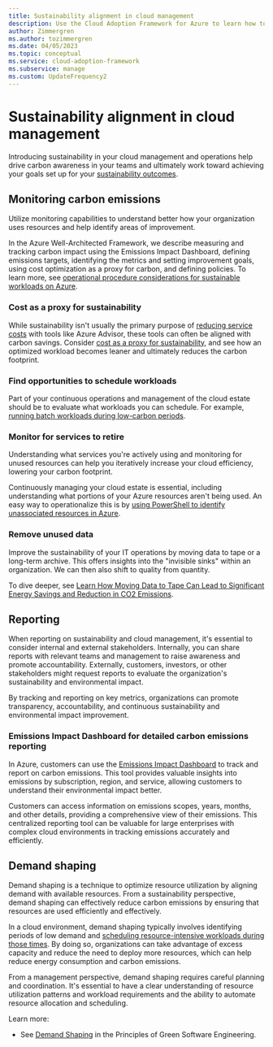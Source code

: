 ```yaml
---
title: Sustainability alignment in cloud management
description: Use the Cloud Adoption Framework for Azure to learn how to better manage your cloud operations and take sustainability and cloud efficiency into consideration.
author: Zimmergren
ms.author: tozimmergren
ms.date: 04/05/2023
ms.topic: conceptual
ms.service: cloud-adoption-framework
ms.subservice: manage
ms.custom: UpdateFrequency2
---
```


# Sustainability alignment in cloud management

Introducing sustainability in your cloud management and operations help drive carbon awareness in your teams and ultimately work toward achieving your goals set up for your [sustainability outcomes](../../strategy/business-outcomes/sustainability.md).

## Monitoring carbon emissions

Utilize monitoring capabilities to understand better how your organization uses resources and help identify areas of improvement.

In the Azure Well-Architected Framework, we describe measuring and tracking carbon impact using the Emissions Impact Dashboard, defining emissions targets, identifying the metrics and setting improvement goals, using cost optimization as a proxy for carbon, and defining policies. To learn more, see [operational procedure considerations for sustainable workloads on Azure](/azure/architecture/framework/sustainability/sustainability-operational-procedures#measure-and-track-carbon-impact).

### Cost as a proxy for sustainability

While sustainability isn't usually the primary purpose of [reducing service costs](/azure/advisor/advisor-cost-recommendations) with tools like Azure Advisor, these tools can often be aligned with carbon savings. Consider [cost as a proxy for sustainability](/azure/architecture/framework/sustainability/sustainability-design-methodology#use-a-proxy-solution-to-measure-emissions), and see how an optimized workload becomes leaner and ultimately reduces the carbon footprint.

### Find opportunities to schedule workloads

Part of your continuous operations and management of the cloud estate should be to evaluate what workloads you can schedule. For example, [running batch workloads during low-carbon periods](/azure/architecture/framework/sustainability/sustainability-application-platform#run-batch-workloads-during-low-carbon-intensity-periods).

### Monitor for services to retire

Understanding what services you're actively using and monitoring for unused resources can help you iteratively increase your cloud efficiency, lowering your carbon footprint.

Continuously managing your cloud estate is essential, including understanding what portions of your Azure resources aren't being used. An easy way to operationalize this is by [using PowerShell to identify unassociated resources in Azure](https://devblogs.microsoft.com/scripting/use-powershell-to-identify-unassociated-azure-resources/).

### Remove unused data

Improve the sustainability of your IT operations by moving data to tape or a long-term archive. This offers insights into the "invisible sinks" within an organization. We can then also shift to quality from quantity.

To dive deeper, see [Learn How Moving Data to Tape Can Lead to Significant Energy Savings and Reduction in CO2 Emissions](https://datastorage-na.fujifilm.com/sustainability/idc-whitepaper-reduce-data-usage/).

## Reporting

When reporting on sustainability and cloud management, it's essential to consider internal and external stakeholders. Internally, you can share reports with relevant teams and management to raise awareness and promote accountability. Externally, customers, investors, or other stakeholders might request reports to evaluate the organization's sustainability and environmental impact.

By tracking and reporting on key metrics, organizations can promote transparency, accountability, and continuous sustainability and environmental impact improvement.

### Emissions Impact Dashboard for detailed carbon emissions reporting

In Azure, customers can use the [Emissions Impact Dashboard](https://www.microsoft.com/sustainability/emissions-impact-dashboard) to track and report on carbon emissions. This tool provides valuable insights into emissions by subscription, region, and service, allowing customers to understand their environmental impact better.

Customers can access information on emissions scopes, years, months, and other details, providing a comprehensive view of their emissions. This centralized reporting tool can be valuable for large enterprises with complex cloud environments in tracking emissions accurately and efficiently.

## Demand shaping

Demand shaping is a technique to optimize resource utilization by aligning demand with available resources. From a sustainability perspective, demand shaping can effectively reduce carbon emissions by ensuring that resources are used efficiently and effectively.

In a cloud environment, demand shaping typically involves identifying periods of low demand and [scheduling resource-intensive workloads during those times](/azure/architecture/framework/sustainability/sustainability-application-platform#process-when-the-carbon-intensity-is-low). By doing so, organizations can take advantage of excess capacity and reduce the need to deploy more resources, which can help reduce energy consumption and carbon emissions.

From a management perspective, demand shaping requires careful planning and coordination. It's essential to have a clear understanding of resource utilization patterns and workload requirements and the ability to automate resource allocation and scheduling.

Learn more:

- See [Demand Shaping](https://learn.greensoftware.foundation/carbon-awareness#demand-shaping) in the Principles of Green Software Engineering.
